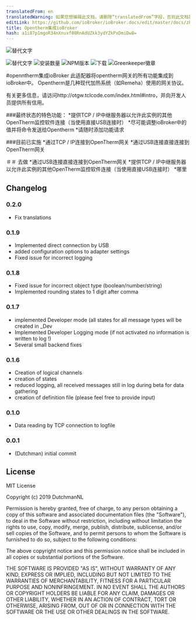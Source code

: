 ```yaml
---
translatedFrom: en
translatedWarning: 如果您想编辑此文档，请删除“translatedFrom”字段，否则此文档将再次自动翻译
editLink: https://github.com/ioBroker/ioBroker.docs/edit/master/docs/zh-cn/adapterref/iobroker.opentherm/README.md
title: Opentherm集成ioBroker
hash: a1i87p1mgoR34nXnuxf08RnAdUZkk3ydYZkPxDmiDw8=
---
```

![替代文字](https://raw.githubusercontent.com/DutchmanNL/ioBroker.opentherm/master/admin/opentherm_large.png)

![替代文字](https://travis-ci.org/iobroker-community-adapters/ioBroker.opentherm.svg?branch=master)
![安装数量](http://iobroker.live/badges/opentherm-stable.svg)
![NPM版本](http://img.shields.io/npm/v/iobroker.opentherm.svg)
![下载](https://img.shields.io/npm/dm/iobroker.opentherm.svg)
![Greenkeeper徽章](https://badges.greenkeeper.io/iobroker-community-adapters/ioBroker.opentherm.svg)

#openntherm集成ioBroker
此适配器将opentherm网关的所有功能集成到ioBroker中。
Opentherm是几种现代加热系统（如Remeha）使用的网关协议。

有关更多信息，请访问http://otgw.tclcode.com/index.html#intro，并向开发人员提供所有信用。

###最终状态的特色功能：
*提供TCP / IP中继服务器以允许此实例的其他OpenTherm监控软件连接（当使用直接USB连接时）
*尽可能调整ioBroker中的值并将命令发送给Opentherm
*请随时添加功能请求

###目前已实施
*通过TCP / IP连接到OpenTherm网关
*通过USB连接直接连接到OpenTherm网关

＃＃ 去做
*通过USB连接直接连接到OpenTherm网关
*提供TCP / IP中继服务器以允许此实例的其他OpenTherm监控软件连接（当使用直接USB连接时）
*哪里

## Changelog
### 0.2.0
* Fix translations

### 0.1.9
* Implemented direct connection by USB
* added configuration options to adapter settings
* Fixed issue for incorrect logging

### 0.1.8
* Fixed issue for incorrect object type (boolean/number/string)
* Implemented rounding states to 1 digit after comma

### 0.1.7
* implemented Developer mode (all states for all message types will be created in _Dev
* Implemented Developer Logging mode (if not activated no information is written to log !)
* Several small backend fixes

### 0.1.6
* Creation of logical channels
* creation of states
* reduced logging, all received messages still in log during beta for data gathering
* creation of definition file (please feel free to provide input)

### 0.1.0
* Data reading by TCP connection to logfile 

### 0.0.1
* (Dutchman) initial commit

## License
MIT License

Copyright (c) 2019 DutchmanNL

Permission is hereby granted, free of charge, to any person obtaining a copy
of this software and associated documentation files (the "Software"), to deal
in the Software without restriction, including without limitation the rights
to use, copy, modify, merge, publish, distribute, sublicense, and/or sell
copies of the Software, and to permit persons to whom the Software is
furnished to do so, subject to the following conditions:

The above copyright notice and this permission notice shall be included in all
copies or substantial portions of the Software.

THE SOFTWARE IS PROVIDED "AS IS", WITHOUT WARRANTY OF ANY KIND, EXPRESS OR
IMPLIED, INCLUDING BUT NOT LIMITED TO THE WARRANTIES OF MERCHANTABILITY,
FITNESS FOR A PARTICULAR PURPOSE AND NONINFRINGEMENT. IN NO EVENT SHALL THE
AUTHORS OR COPYRIGHT HOLDERS BE LIABLE FOR ANY CLAIM, DAMAGES OR OTHER
LIABILITY, WHETHER IN AN ACTION OF CONTRACT, TORT OR OTHERWISE, ARISING FROM,
OUT OF OR IN CONNECTION WITH THE SOFTWARE OR THE USE OR OTHER DEALINGS IN THE
SOFTWARE.